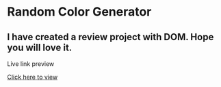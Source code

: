# Random Color Generator 

## I have created a review project with DOM. Hope you will love it.

Live link preview

<a href="https://nh-nahid.github.io/3.-Review/">Click here to view</a>
